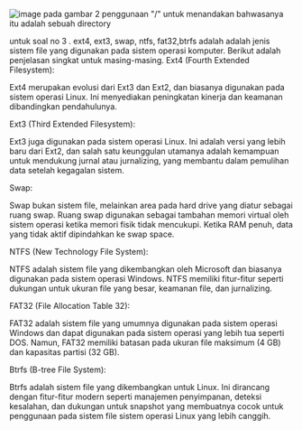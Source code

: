 ![image](https://github.com/fhmitns/instalasi-sistem-operasi-alma-linux-/assets/126401609/c1e163a6-1afc-40d2-a6d3-7730040466c4)
pada gambar 2 penggunaan "/" untuk menandakan bahwasanya itu adalah sebuah directory

untuk soal no 3 . ext4, ext3, swap, ntfs, fat32,btrfs adalah adalah jenis sistem file yang digunakan pada sistem operasi komputer. Berikut adalah penjelasan singkat untuk masing-masing.
Ext4 (Fourth Extended Filesystem):

Ext4 merupakan evolusi dari Ext3 dan Ext2, dan biasanya digunakan pada sistem operasi Linux. Ini menyediakan peningkatan kinerja dan keamanan dibandingkan pendahulunya.

Ext3 (Third Extended Filesystem):

Ext3 juga digunakan pada sistem operasi Linux. Ini adalah versi yang lebih baru dari Ext2, dan salah satu keunggulan utamanya adalah kemampuan untuk mendukung jurnal atau jurnalizing, yang membantu dalam pemulihan data setelah kegagalan sistem.

Swap:

Swap bukan sistem file, melainkan area pada hard drive yang diatur sebagai ruang swap. Ruang swap digunakan sebagai tambahan memori virtual oleh sistem operasi ketika memori fisik tidak mencukupi. Ketika RAM penuh, data yang tidak aktif dipindahkan ke swap space.

NTFS (New Technology File System):

NTFS adalah sistem file yang dikembangkan oleh Microsoft dan biasanya digunakan pada sistem operasi Windows. NTFS memiliki fitur-fitur seperti dukungan untuk ukuran file yang besar, keamanan file, dan jurnalizing.

FAT32 (File Allocation Table 32):

FAT32 adalah sistem file yang umumnya digunakan pada sistem operasi Windows dan dapat digunakan pada sistem operasi yang lebih tua seperti DOS. Namun, FAT32 memiliki batasan pada ukuran file maksimum (4 GB) dan kapasitas partisi (32 GB).

Btrfs (B-tree File System):

Btrfs adalah sistem file yang dikembangkan untuk Linux. Ini dirancang dengan fitur-fitur modern seperti manajemen penyimpanan, deteksi kesalahan, dan dukungan untuk snapshot yang membuatnya cocok untuk penggunaan pada sistem file sistem operasi Linux yang lebih canggih.
